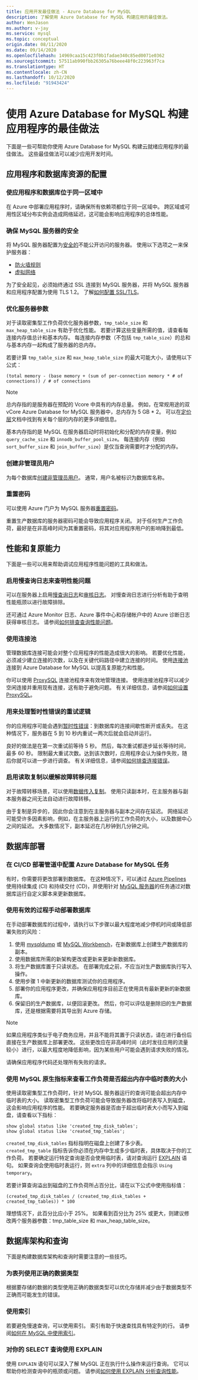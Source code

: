 ```yaml
---
title: 应用开发最佳做法 - Azure Database for MySQL
description: 了解使用 Azure Database for MySQL 构建应用的最佳做法。
author: WenJason
ms.author: v-jay
ms.service: mysql
ms.topic: conceptual
origin.date: 08/11/2020
ms.date: 09/14/2020
ms.openlocfilehash: 14969caa15c423f0b1fadae340c85ed0071e0362
ms.sourcegitcommit: 57511ab990fbb26305a76beee48f0c223963f7ca
ms.translationtype: HT
ms.contentlocale: zh-CN
ms.lasthandoff: 10/12/2020
ms.locfileid: "91943424"
---
```

# <a name="best-practices-for-building-an-application-with-azure-database-for-mysql"></a>使用 Azure Database for MySQL 构建应用程序的最佳做法 

下面是一些可帮助你使用 Azure Database for MySQL 构建云就绪应用程序的最佳做法。 这些最佳做法可以减少应用开发时间。 

## <a name="configuration-of-application-and-database-resources"></a>应用程序和数据库资源的配置

### <a name="keep-the-application-and-database-in-the-same-region"></a>使应用程序和数据库位于同一区域中
在 Azure 中部署应用程序时，请确保所有依赖项都位于同一区域中。 跨区域或可用性区域分布实例会造成网络延迟，这可能会影响应用程序的总体性能。 

### <a name="keep-your-mysql-server-secure"></a>确保 MySQL 服务器的安全
将 MySQL 服务器配置为[安全的](/mysql/concepts-security)不能公开访问的服务器。 使用以下选项之一来保护服务器： 
- [防火墙规则](/mysql/concepts-firewall-rules)
- [虚拟网络](/mysql/concepts-data-access-and-security-vnet) 

为了安全起见，必须始终通过 SSL 连接到 MySQL 服务器，并将 MySQL 服务器和应用程序配置为使用 TLS 1.2。 了解[如何配置 SSL/TLS](/mysql/concepts-ssl-connection-security)。 

### <a name="tune-your-server-parameters"></a>优化服务器参数
对于读取密集型工作负荷优化服务器参数，`tmp_table_size` 和 `max_heap_table_size` 有助于优化性能。 若要计算这些变量所需的值，请查看每连接内存值总计和基本内存。 每连接内存参数（不包括 `tmp_table_size`）的总和与基本内存一起构成了服务器的总内存。

若要计算 `tmp_table_size` 和 `max_heap_table_size` 的最大可能大小，请使用以下公式：

```(total memory - (base memory + (sum of per-connection memory * # of connections)) / # of connections```

>[!NOTE]
> 总内存指的是服务器在预配的 Vcore 中具有的内存总量。  例如，在常规用途的双 vCore Azure Database for MySQL 服务器中，总内存为 5 GB * 2。 可以在[定价层](/mysql/concepts-pricing-tiers)文档中找到有关每个层的内存的更多详细信息。
>
> 基本内存指的是 MySQL 在服务器启动时将初始化和分配的内存变量，例如 `query_cache_size` 和 `innodb_buffer_pool_size`。 每连接内存（例如 `sort_buffer_size` 和 `join_buffer_size`）是仅当查询需要时才分配的内存。

### <a name="create-non-admin-users"></a>创建非管理员用户 
为每个数据库[创建非管理员用户](/mysql/howto-create-users)。 通常，用户名被标识为数据库名称。

### <a name="reset-your-password"></a>重置密码
可以使用 Azure 门户为 MySQL 服务器[重置密码](/mysql/howto-create-manage-server-portal#update-admin-password)。 

重置生产数据库的服务器密码可能会导致应用程序关闭。 对于任何生产工作负荷，最好是在非高峰时间为其重置密码，将其对应用程序用户的影响降到最低。

## <a name="performance-and-resiliency"></a>性能和复原能力 
下面是一些可以用来帮助调试应用程序性能问题的工具和做法。

### <a name="enable-slow-query-logs-to-identify-performance-issues"></a>启用慢查询日志来查明性能问题
可以在服务器上启用[慢查询日志](/mysql/concepts-server-logs)和[审核日志](/mysql/concepts-audit-logs)。 对慢查询日志进行分析有助于查明性能瓶颈以进行故障排除。 

还可通过 Azure Monitor 日志、Azure 事件中心和存储帐户中的 Azure 诊断日志获得审核日志。 请参阅[如何排查查询性能问题](/mysql/howto-troubleshoot-query-performance)。

### <a name="use-connection-pooling"></a>使用连接池
管理数据库连接可能会对整个应用程序的性能造成很大的影响。 若要优化性能，必须减少建立连接的次数，以及在关键代码路径中建立连接的时间。 使用[连接池](/mysql/concepts-connectivity#access-databases-by-using-connection-pooling-recommended)连接到 Azure Database for MySQL 以提高复原能力和性能。 

你可以使用 [ProxySQL](https://proxysql.com/) 连接池程序来有效地管理连接。 使用连接池程序可以减少空闲连接并重用现有连接，这有助于避免问题。 有关详细信息，请参阅[如何设置 ProxySQL](https://techcommunity.microsoft.com/t5/azure-database-for-mysql/connecting-efficiently-to-azure-database-for-mysql-with-proxysql/ba-p/1279842)。 

### <a name="retry-logic-to-handle-transient-errors"></a>用来处理暂时性错误的重试逻辑
你的应用程序可能会遇到[暂时性错误](/mysql/concepts-connectivity#handling-transient-errors)：到数据库的连接间歇性断开或丢失。 在这种情况下，服务器在 5 到 10 秒内重试一两次后就会启动并运行。 

良好的做法是在第一次重试前等待 5 秒。 然后，每次重试都逐步延长等待时间，最多 60 秒。 限制最大重试次数。达到该次数时，应用程序会认为操作失败，随后你就可以进一步进行调查。 有关详细信息，请参阅[如何排查连接错误](/mysql/howto-troubleshoot-common-connection-issues)。 

### <a name="enable-read-replication-to-mitigate-failovers"></a>启用读取复制以缓解故障转移问题
对于故障转移场景，可以使用[数据传入复制](/mysql/howto-data-in-replication)。 使用只读副本时，在主服务器与副本服务器之间无法自动进行故障转移。 

由于复制是异步的，因此你会注意到在主服务器与副本之间存在延迟。 网络延迟可能受许多因素影响，例如，在主服务器上运行的工作负荷的大小，以及数据中心之间的延迟。 大多数情况下，副本延迟在几秒钟到几分钟之间。

## <a name="database-deployment"></a>数据库部署 

### <a name="configure-an-azure-database-for-mysql-task-in-your-cicd-deployment-pipeline"></a>在 CI/CD 部署管道中配置 Azure Database for MySQL 任务
有时，你需要将更改部署到数据库。 在这种情况下，可以通过 [Azure Pipelines](https://azure.microsoft.com/services/devops/pipelines/) 使用持续集成 (CI) 和持续交付 (CD)，并使用针对 [MySQL 服务器](https://docs.microsoft.com/azure/devops/pipelines/tasks/deploy/azure-mysql-deployment?view=azure-devops)的任务通过对数据库运行自定义脚本来更新数据库。

### <a name="use-an-effective-process-for-manual-database-deployment"></a>使用有效的过程手动部署数据库 
在手动部署数据库的过程中，请执行以下步骤以最大程度地减少停机时间或降低部署失败的风险： 

1. 使用 [mysqldump](https://dev.mysql.com/doc/refman/8.0/en/mysqldump.html) 或 [MySQL Workbench](https://dev.mysql.com/doc/workbench/en/wb-admin-export-import-management.html)，在新数据库上创建生产数据库的副本。 
2. 使用数据库所需的新架构更改或更新来更新新数据库。 
3. 将生产数据库置于只读状态。 在部署完成之前，不应当对生产数据库执行写入操作。 
4. 使用步骤 1 中新更新的数据库测试你的应用程序。
5. 部署你的应用程序更改，并确保应用程序目前正在使用具有最新更新的新数据库。 
6. 保留旧的生产数据库，以便回滚更改。 然后，你可以评估是删除旧的生产数据库，还是根据需要将其导出到 Azure 存储。 

>[!NOTE]
>如果应用程序类似于电子商务应用，并且不能将其置于只读状态，请在进行备份后直接在生产数据库上部署更改。 这些更改应在非高峰时间（此时发往应用的流量较小）进行，以最大程度地降低影响，因为某些用户可能会遇到请求失败的情况。 
>
>请确保应用程序代码还处理所有失败的请求。

### <a name="use-mysql-native-metrics-to-see-if-your-workload-is-exceeding-in-memory-temporary-table-sizes"></a>使用 MySQL 原生指标来查看工作负荷是否超出内存中临时表的大小
使用读取密集型工作负荷时，针对 MySQL 服务器运行的查询可能会超出内存中临时表的大小。 读取密集型工作负荷可能会导致服务器改将临时表写入到磁盘，这会影响应用程序的性能。 若要确定服务器是否由于超出临时表大小而写入到磁盘，请查看以下指标：

```
show global status like 'created_tmp_disk_tables';
show global status like 'created_tmp_tables';
```
`created_tmp_disk_tables` 指标指明在磁盘上创建了多少表。 `created_tmp_table` 指标告诉你必须在内存中生成多少临时表，具体取决于你的工作负荷。 若要确定运行特定查询是否会使用临时表，请对查询运行 [EXPLAIN](https://dev.mysql.com/doc/refman/8.0/en/explain.html) 语句。 如果查询会使用临时表运行，则 `extra` 列中的详细信息会指示 `Using temporary`。

若要计算查询溢出到磁盘的工作负荷所占百分比，请在以下公式中使用指标值：

```(created_tmp_disk_tables / (created_tmp_disk_tables + created_tmp_tables)) * 100```

理想情况下，此百分比应小于 25%。 如果看到百分比为 25% 或更大，则建议修改两个服务器参数：tmp_table_size 和 max_heap_table_size。

## <a name="database-schema-and-queries"></a>数据库架构和查询

下面是构建数据库架构和查询时需要注意的一些技巧。

### <a name="use-the-right-datatype-for-your-table-columns"></a>为表列使用正确的数据类型
根据要存储的数据的类型使用正确的数据类型可以优化存储并减少由于数据类型不正确而可能发生的错误。

### <a name="use-indexes"></a>使用索引
若要避免慢速查询，可以使用索引。 索引有助于快速查找具有特定列的行。 请参阅[如何在 MySQL 中使用索引](https://dev.mysql.com/doc/refman/8.0/en/mysql-indexes.html)。

### <a name="use-explain-for-your-select-queries"></a>对你的 SELECT 查询使用 EXPLAIN
使用 `EXPLAIN` 语句可以深入了解 MySQL 正在执行什么操作来运行查询。 它可以帮助你检测查询中的瓶颈或问题。 请参阅[如何使用 EXPLAIN 分析查询性能](/mysql/howto-troubleshoot-query-performance)。


